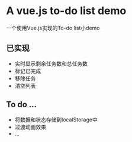 # A vue.js to-do list demo
一个使用Vue.js实现的To-do list小demo<br>
## 已实现
* 实时显示剩余任务数和总任务数
* 标记已完成
* 移除任务
* 清空列表
## To do ...
* 将数据和状态存储到localStorage中
* 过渡动画效果
* ...